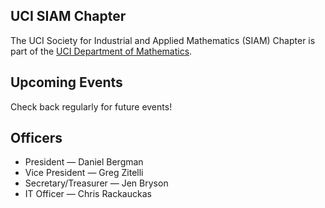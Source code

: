 ## UCI SIAM Chapter

The UCI Society for Industrial and Applied Mathematics (SIAM) Chapter is part of the [UCI Department of Mathematics](https://www.math.uci.edu/).

## Upcoming Events

Check back regularly for future events!

## Officers

- President — Daniel Bergman
- Vice President — Greg Zitelli
- Secretary/Treasurer — Jen Bryson
- IT Officer — Chris Rackauckas
